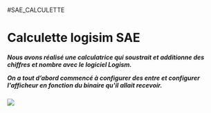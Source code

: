 #SAE_CALCULETTE
<h1>Calculette logisim SAE</h1>

<h5>Nous avons réalisé une calculatrice qui soustrait et additionne des chiffres et nombre avec le logiciel Logism. 
<p>On a tout d’abord commencé à configurer des entre et configurer l'afficheur en fonction du binaire qu'il allait recevoir.</p></h5>

<img src="https://cdn.discordapp.com/attachments/811568545254998077/1033457269393870868/1.png">
